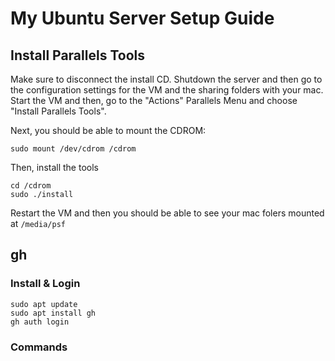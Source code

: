 # My Ubuntu Server Setup Guide

## Install Parallels Tools

Make sure to disconnect the install CD. Shutdown the server and then go to the configuration settings for the VM 
and the sharing folders with your mac. Start the VM and then, go to the "Actions" Parallels Menu and choose "Install Parallels Tools".

Next, you should be able to mount the CDROM:

```
sudo mount /dev/cdrom /cdrom
```

Then, install the tools

```
cd /cdrom
sudo ./install
```

Restart the VM and then you should be able to see your mac folers mounted at `/media/psf`

## gh

### Install & Login

```
sudo apt update
sudo apt install gh
gh auth login
```

### Commands


